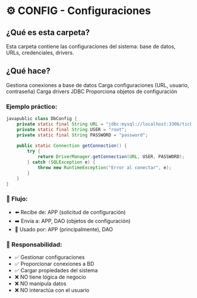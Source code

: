 # ⚙️ CONFIG - Configuraciones
## ¿Qué es esta carpeta?
Esta carpeta contiene las configuraciones del sistema: base de datos, URLs, credenciales, drivers.
## ¿Qué hace?

Gestiona conexiones a base de datos
Carga configuraciones (URL, usuario, contraseña)
Carga drivers JDBC
Proporciona objetos de configuración

### Ejemplo práctico:
```java
javapublic class DbConfig {
    private static final String URL = "jdbc:mysql://localhost:3306/tickets_db";
    private static final String USER = "root";
    private static final String PASSWORD = "password";
    
    public static Connection getConnection() {
        try {
            return DriverManager.getConnection(URL, USER, PASSWORD);
        } catch (SQLException e) {
            throw new RuntimeException("Error al conectar", e);
        }
    }
}
```
### 🔄 Flujo:

 - ⬅️ Recibe de: APP (solicitud de configuración)
 - ➡️ Envía a: APP, DAO (objetos de configuración)
 - 🔗 Usado por: APP (principalmente), DAO

### 📝 Responsabilidad:
 - ✅ Gestionar configuraciones
 - ✅ Proporcionar conexiones a BD
 - ✅ Cargar propiedades del sistema
 - ❌ NO tiene lógica de negocio
 - ❌ NO manipula datos
 - ❌ NO interactúa con el usuario
